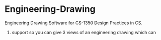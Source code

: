 # Engineering-Drawing
Engineering Drawing Software for CS-1350 Design Practices in CS.

1. support so you can give 3 views of an engineering drawing which can